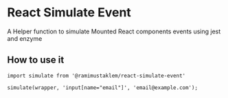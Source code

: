 # React Simulate Event

A Helper function to simulate Mounted React components events using jest and enzyme

## How to use it

`import simulate from '@ramimustaklem/react-simulate-event'`

`simulate(wrapper, 'input[name="email"]', 'email@example.com');`
